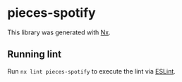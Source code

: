 # pieces-spotify

This library was generated with [Nx](https://nx.dev).

## Running lint

Run `nx lint pieces-spotify` to execute the lint via [ESLint](https://eslint.org/).
